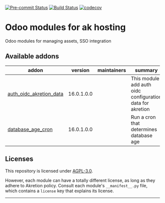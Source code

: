 
<!-- /!\ Non OCA Context : Set here the badge of your runbot / runboat instance. -->
[![Pre-commit Status](https://github.com/Akretion/ak-cloud-france-oi/actions/workflows/pre-commit.yml/badge.svg?branch=16.0)](https://github.com/Akretion/ak-cloud-france-oi/actions/workflows/pre-commit.yml?query=branch%3A16.0)
[![Build Status](https://github.com/Akretion/ak-cloud-france-oi/actions/workflows/test.yml/badge.svg?branch=16.0)](https://github.com/Akretion/ak-cloud-france-oi/actions/workflows/test.yml?query=branch%3A16.0)
[![codecov](https://codecov.io/gh/Akretion/ak-cloud-france-oi/branch/16.0/graph/badge.svg)](https://codecov.io/gh/Akretion/ak-cloud-france-oi)
<!-- /!\ Non OCA Context : Set here the badge of your translation instance. -->

<!-- /!\ do not modify above this line -->

# Odoo modules for ak hosting

Odoo modules for managing assets, SSO integration

<!-- /!\ do not modify below this line -->

<!-- prettier-ignore-start -->

[//]: # (addons)

Available addons
----------------
addon | version | maintainers | summary
--- | --- | --- | ---
[auth_oidc_akretion_data](auth_oidc_akretion_data/) | 16.0.1.0.0 |  | This module add auth oidc configuration data for akretion
[database_age_cron](database_age_cron/) | 16.0.1.0.0 |  | Run a cron that determines database age

[//]: # (end addons)

<!-- prettier-ignore-end -->

## Licenses

This repository is licensed under [AGPL-3.0](LICENSE).

However, each module can have a totally different license, as long as they adhere to Akretion
policy. Consult each module's `__manifest__.py` file, which contains a `license` key
that explains its license.

----
<!-- /!\ Non OCA Context : Set here the full description of your organization. -->
